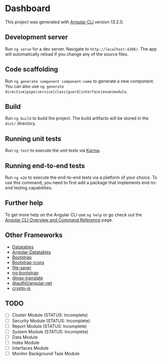 # Dashboard

This project was generated with [Angular CLI](https://github.com/angular/angular-cli) version 13.2.0.

## Development server

Run `ng serve` for a dev server. Navigate to `http://localhost:4200/`. The app will automatically reload if you change any of the source files.

## Code scaffolding

Run `ng generate component component-name` to generate a new component. You can also use `ng generate directive|pipe|service|class|guard|interface|enum|module`.

## Build

Run `ng build` to build the project. The build artifacts will be stored in the `dist/` directory.

## Running unit tests

Run `ng test` to execute the unit tests via [Karma](https://karma-runner.github.io).

## Running end-to-end tests

Run `ng e2e` to execute the end-to-end tests via a platform of your choice. To use this command, you need to first add a package that implements end-to-end testing capabilities.

## Further help

To get more help on the Angular CLI use `ng help` or go check out the [Angular CLI Overview and Command Reference](https://angular.io/cli) page.

## Other Frameworks

- [Datatables](https://datatables.net/)
- [Angular-Datatables](https://l-lin.github.io/angular-datatables/)
- [Bootstrap](https://getbootstrap.com/)
- [Bootstrap-icons](https://icons.getbootstrap.com/)
- [file-saver](https://github.com/eligrey/FileSaver.js)
- [ng-bootstrap](https://ng-bootstrap.github.io/)
- [@ngx-translate](http://www.ngx-translate.com/)
- [@auth0/angular-jwt](https://github.com/auth0/angular2-jwt)
- [crypto-js](https://github.com/brix/crypto-js)

## TODO

- [ ] Cluster Module (STATUS: Incomplete)
- [ ] Security Module (STATUS: Incomplete)
- [ ] Report Module (STATUS: Incomplete)
- [ ] System Module (STATUS: Incomplete)
- [ ] Data Module
- [ ] Index Module
- [ ] Interfaces Module
- [ ] Monitor Background Task Module
